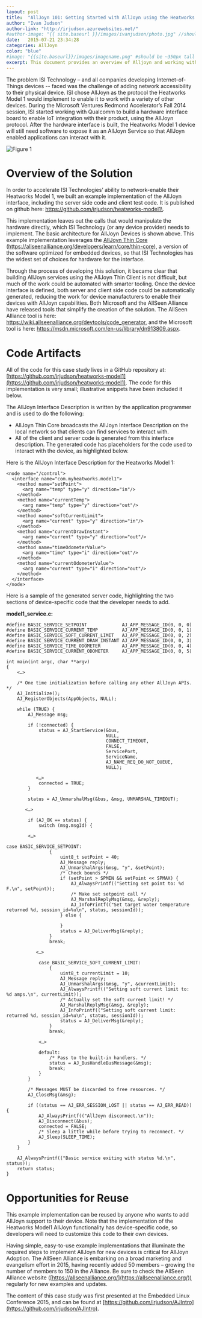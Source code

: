 ```yaml
---
layout: post
title:  "AllJoyn 101: Getting Started with AllJoyn using the Heatworks Model 1"
author: "Ivan Judson"
author-link: "http://irjudson.azurewebsites.net/"
#author-image: "{{ site.baseurl }}/images/ivanjudson/photo.jpg" //should be square dimensions
date:   2015-07-21 23:34:28
categories: AllJoyn 
color: "blue"
#image: "{{site.baseurl}}/images/imagename.png" #should be ~350px tall
excerpt: This document provides an overview of Alljoyn and working with the Heatworks water heater.
---
```


The problem ISI Technology – and all companies developing Internet-of-Things devices -- faced was the challenge of adding network accessibility to their physical device. ISI chose AllJoyn as the protocol the Heatworks Model 1 would implement to enable it to work with a variety of other devices. During the Microsoft Ventures Redmond Accelerator’s Fall 2014 session, ISI started working with Qualcomm to build a hardware interface board to enable IoT integration with their product, using the AllJoyn protocol.   After the hardware interface is built, the Heatworks Model 1 device will still need software to expose it as an AllJoyn Service so that AllJoyn enabled applications can interact with it.

![Figure 1]({{site.baseurl}}/images/2015-07-21-alljoyn-heatworks_images/image001.png)

# Overview of the Solution

In order to accelerate ISI Technologies’ ability to network-enable their Heatworks Model 1, we built an example implementation of the AllJoyn interface, including the server side code and client test code.  It is published on github here: https://github.com/irjudson/heatworks-model1\.

This implementation leaves out the calls that would manipulate the hardware directly, which ISI Technology (or any device provider) needs to implement. The basic architecture for AllJoyn Devices is shown above. This example implementation leverages the [AllJoyn Thin Core](https://allseenalliance.org/developers/learn/core/thin-core) (https://allseenalliance.org/developers/learn/core/thin-core), a version of the software optimized for embedded devices, so that ISI Technologies has the widest set of choices for hardware for the interface.

Through the process of developing this solution, it became clear that building AllJoyn services using the AllJoyn Thin Client is not difficult, but much of the work could be automated with smarter tooling. Once the device interface is defined, both server and client side code could be automatically generated, reducing the work for device manufacturers to enable their devices with AllJoyn capabilities. Both Microsoft and the AllSeen Alliance have released tools that simplify the creation of the solution. The AllSeen Alliance tool is here: https://wiki.allseenalliance.org/devtools/code_generator, and the Microsoft tool is here: https://msdn.microsoft.com/en-us/library/dn913809.aspx.

# Code Artifacts

All of the code for this case study lives in a GitHub repository at: [https://github.com/irjudson/heatworks-model1](https://github.com/irjudson/heatworks-model1). The code for this implementation is very small; illustrative snippets have been included it below.

The AllJoyn Interface Description is written by the application programmer and is used to do the following:

- AllJoyn Thin Core broadcasts the AllJoyn Interface Description on the local network so that clients can find services to interact with.
- All of the client and server code is generated from this interface description. The generated code has placeholders for the code used to interact with the device, as highlighted below.

Here is the AllJoyn Interface Description for the Heatworks Model 1:

```
<node name="/control">
  <interface name="com.myheatworks.model1">
    <method name="setPoint">
      <arg name="temp" type="y" direction="in"/>
    </method>
    <method name="currentTemp">
      <arg name="temp" type="y" direction="out"/>
    </method>
    <method name="softCurrentLimit">
      <arg name="current" type="y" direction="in"/>
    </method>
    <method name="currentDrawInstant">
      <arg name="current" type="y" direction="out"/>
    </method>
    <method name="timeOdometerValue">
      <arg name="time" type="i" direction="out"/>
    </method>
    <method name="currentOdometerValue">
      <arg name="current" type="i" direction="out"/>
    </method>
  </interface>
</node>
```

Here is a sample of the generated server code, highlighting the two sections of device-specific code that the developer needs to add.

**model1_service.c:**

```
#define BASIC_SERVICE_SETPOINT             AJ_APP_MESSAGE_ID(0, 0, 0)
#define BASIC_SERVICE_CURRENT_TEMP         AJ_APP_MESSAGE_ID(0, 0, 1)
#define BASIC_SERVICE_SOFT_CURRENT_LIMIT   AJ_APP_MESSAGE_ID(0, 0, 2)
#define BASIC_SERVICE_CURRENT_DRAW_INSTANT AJ_APP_MESSAGE_ID(0, 0, 3)
#define BASIC_SERVICE_TIME_ODOMETER        AJ_APP_MESSAGE_ID(0, 0, 4)
#define BASIC_SERVICE_CURRENT_ODOMETER     AJ_APP_MESSAGE_ID(0, 0, 5)

int main(int argc, char **argv)
{
    <…>

    /* One time initialization before calling any other AllJoyn APIs. */
    AJ_Initialize();
    AJ_RegisterObjects(AppObjects, NULL);

    while (TRUE) {
        AJ_Message msg;

        if (!connected) {
            status = AJ_StartService(&bus,
                                     NULL,
                                     CONNECT_TIMEOUT,
                                     FALSE,
                                     ServicePort,
                                     ServiceName,
                                     AJ_NAME_REQ_DO_NOT_QUEUE,
                                     NULL);

           <…>
            connected = TRUE;
        }

        status = AJ_UnmarshalMsg(&bus, &msg, UNMARSHAL_TIMEOUT);

       <…>

        if (AJ_OK == status) {
            switch (msg.msgId) {

        <…>

case BASIC_SERVICE_SETPOINT:
                {
                    uint8_t setPoint = 40;
                    AJ_Message reply;
                    AJ_UnmarshalArgs(&msg, "y", &setPoint);
                    /* Check bounds */
                    if (setPoint > SPMIN && setPoint << SPMAX) {
                        AJ_AlwaysPrintf(("Setting set point to: %d F.\n", setPoint));
                        /* Make set setpoint call */
                        AJ_MarshalReplyMsg(&msg, &reply);
                        AJ_InfoPrintf(("Set target water temperature returned %d, session_id=%u\n", status, sessionId));                       
                    } else {
                        
                    }
                    status = AJ_DeliverMsg(&reply);                
                }
                break;

           <…>
                
            case BASIC_SERVICE_SOFT_CURRENT_LIMIT:
                {
                    uint8_t currentLimit = 10;
                    AJ_Message reply;
                    AJ_UnmarshalArgs(&msg, "y", &currentLimit);
                    AJ_AlwaysPrintf(("Setting soft current limit to: %d amps.\n", currentLimit));
                    /* Actually set the soft current limit! */
                    AJ_MarshalReplyMsg(&msg, &reply);
                    AJ_InfoPrintf(("Setting soft current limit: returned %d, session_id=%u\n", status, sessionId));
                    status = AJ_DeliverMsg(&reply);                
                }
                break;
                
            <…>

            default:
                /* Pass to the built-in handlers. */
                status = AJ_BusHandleBusMessage(&msg);
                break;
            }
        }

        /* Messages MUST be discarded to free resources. */
        AJ_CloseMsg(&msg);

        if ((status == AJ_ERR_SESSION_LOST || status == AJ_ERR_READ)) {
            AJ_AlwaysPrintf(("AllJoyn disconnect.\n"));
            AJ_Disconnect(&bus);
            connected = FALSE;
            /* Sleep a little while before trying to reconnect. */
            AJ_Sleep(SLEEP_TIME);
        }
    }

    AJ_AlwaysPrintf(("Basic service exiting with status %d.\n", status));
    return status;
}
```

# Opportunities for Reuse

This example implementation can be reused by anyone who wants to add AllJoyn support to their device.  Note that the implementation of the Heatworks Model1 AllJoyn functionality has device-specific code, so developers will need to customize this code to their own devices. 

Having simple, easy-to-use example implementations that illuminate the required steps to implement AllJoyn for new devices is critical for AllJoyn Adoption. The AllSeen Alliance is embarking on a broad marketing and evangelism effort in 2015, having recently added 50 members – growing the number of members to 150 in the Alliance. Be sure to check the AllSeen Alliance website ([https://allseenalliance.org/](https://allseenalliance.org/)) regularly for new examples and updates.

The content of this case study was first presented at the Embedded Linux Conference 2015, and can be found at [https://github.com/irjudson/AJIntro](https://github.com/irjudson/AJIntro).